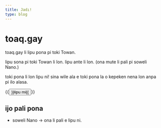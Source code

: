 ```yaml
---
title: Jadı!
type: blog
---
```


# toaq.gay

toaq.gay li lipu pona pi toki Towan.

lipu sona pi toki Towan li lon. lipu ante li lon. (ona mute li pali pi soweli Nano.)

toki pona li lon lipu ni!
sina wile ala e toki pona la o kepeken nena lon anpa pi ilo alasa.

{{<button relref="/sitelen">}}lipu mi{{</button>}}

## ijo pali pona

- soweli Nano → ona li pali e lipu ni.
